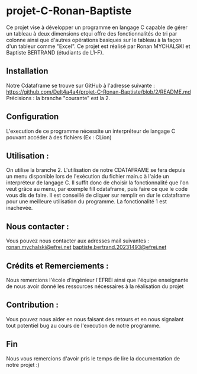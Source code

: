 # projet-C-Ronan-Baptiste
Ce projet vise à développer un programme en langage C capable de gérer un tableau à deux dimensions etqui  offre des fonctionnalités de tri par colonne ainsi que d'autres opérations basiques sur le tableau à la façon d'un tableur comme "Excel". Ce projet est réalisé par Ronan MYCHALSKI et Baptiste BERTRAND (étudiants de L1-F).

## Installation

Notre Cdataframe se trouve sur GitHub à l'adresse suivante : https://github.com/Delt4a4a4/projet-C-Ronan-Baptiste/blob/2/README.md
Précisions : la branche "courante" est la 2.


## Configuration

L'execution de ce programme nécessite un interpréteur de langage C pouvant accéder à des fichiers (Ex : CLion)

## Utilisation :
On utilise la branche 2.
L'utilisation de notre CDATAFRAME se fera depuis un menu disponible lors de l'exécution du fichier main.c à l'aide un interpréteur de langage C.
Il suffit donc de choisir la fonctionnalité que l'on veut grâce au menu, par exemple fill cdataframe, puis faire ce que le code vous dis de faire.
Il est conseillé de cliquer sur remplir en dur le cdataframe pour une meilleure utilisation du programme. 
La fonctionalité 1 est inachevée.


## Nous contacter :

Vous pouvez nous contacter aux adresses mail suivantes :
ronan.mychalski@efrei.net
baptiste.bertrand.20231493@efrei.net


## Crédits et Remerciements :

Nous remercions l'école d'ingénieur l'EFREI ainsi que l'équipe enseignante de nous avoir donné les ressources nécessaires à la réalisation du projet

## Contribution :

Vous pouvez nous aider en nous faisant des retours et en nous signalant tout potentiel bug au cours de l'execution de notre
programme.

## Fin

Nous vous remercions d'avoir pris le temps de lire la documentation de notre projet :)

